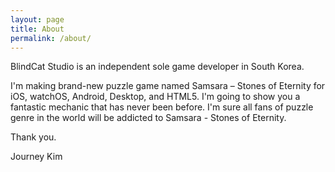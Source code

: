 ```yaml
---
layout: page
title: About
permalink: /about/
---
```


BlindCat Studio is an independent sole game developer in South Korea.

I'm making brand-new puzzle game named Samsara – Stones of Eternity for iOS, watchOS, Android, Desktop, and HTML5. I'm going to show you a fantastic mechanic that has never been before. I'm sure all fans of puzzle genre in the world will be addicted to Samsara - Stones of Eternity.

Thank you.

Journey Kim